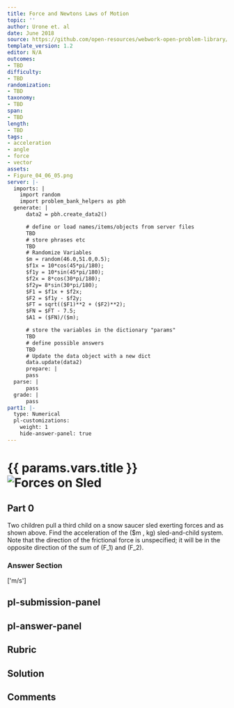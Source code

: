 ```yaml
---
title: Force and Newtons Laws of Motion
topic: ''
author: Urone et. al
date: June 2018
source: https://github.com/open-resources/webwork-open-problem-library/tree/master/Contrib/BrockPhysics/College_Physics_Urone/4.Dynamics_Force_and_Newtons_Laws_of_Motion/Problem_Solving_Strategies/NU_U17-04-06-009.pg
template_version: 1.2
editor: N/A
outcomes:
- TBD
difficulty:
- TBD
randomization:
- TBD
taxonomy:
- TBD
span:
- TBD
length:
- TBD
tags:
- acceleration
- angle
- force
- vector
assets:
- Figure_04_06_05.png
server: |-
  imports: |
    import random
    import problem_bank_helpers as pbh
  generate: |
      data2 = pbh.create_data2()

      # define or load names/items/objects from server files
      TBD
      # store phrases etc
      TBD
      # Randomize Variables
      $m = random(46.0,51.0,0.5);
      $f1x = 10*cos(45*pi/180);
      $f1y = 10*sin(45*pi/180);
      $f2x = 8*cos(30*pi/180);
      $f2y= 8*sin(30*pi/180);
      $F1 = $f1x + $f2x;
      $F2 = $f1y - $f2y;
      $FT = sqrt(($F1)**2 + ($F2)**2);
      $FN = $FT - 7.5;
      $A1 = ($FN)/($m);

      # store the variables in the dictionary "params"
      TBD
      # define possible answers
      TBD
      # Update the data object with a new dict
      data.update(data2)
      prepare: |
      pass
  parse: |
      pass
  grade: |
      pass
part1: |-
  type: Numerical
  pl-customizations:
    weight: 1
    hide-answer-panel: true
---
```


# {{ params.vars.title }}![Forces on Sled](Figure_04_06_05.png)

## Part 0 
Two children pull a third child on a snow saucer sled exerting forces  and  as shown above. Find the acceleration of the ($m , kg) sled-and-child system. Note that the direction of the frictional force is unspecified; it will be in the opposite direction of the sum of  (F_1) and (F_2). 


### Answer Section 
['m/s']

## pl-submission-panel 


## pl-answer-panel 


## Rubric 


## Solution 


## Comments 


